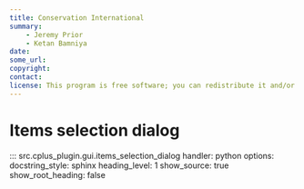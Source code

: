 ```yaml
---
title: Conservation International
summary:
    - Jeremy Prior
    - Ketan Bamniya
date:
some_url:
copyright:
contact:
license: This program is free software; you can redistribute it and/or modify it under the terms of the GNU Affero General Public License as published by the Free Software Foundation; either version 3 of the License, or (at your option) any later version.
---
```


# Items selection dialog

::: src.cplus_plugin.gui.items_selection_dialog
    handler: python
    options:
        docstring_style: sphinx
        heading_level: 1
        show_source: true
        show_root_heading: false